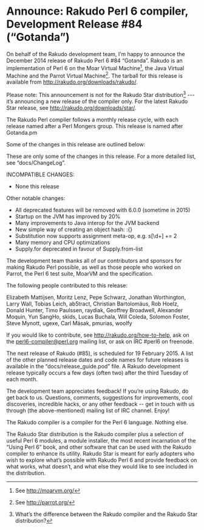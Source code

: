 # Announce: Rakudo Perl 6 compiler, Development Release #84 (“Gotanda”)

On behalf of the Rakudo development team, I’m happy to announce the
December 2014 release of Rakudo Perl 6 #84 “Gotanda”. Rakudo is an
implementation of Perl 6 on the Moar Virtual Machine[^1], the Java Virtual
Machine and the Parrot Virtual Machine[^2]. The tarball for this release
is available from <http://rakudo.org/downloads/rakudo/>.

Please note: This announcement is not for the Rakudo Star
distribution[^3] --- it’s announcing a new release of the compiler
only. For the latest Rakudo Star release, see
<http://rakudo.org/downloads/star/>.

The Rakudo Perl compiler follows a monthly release cycle, with each
release named after a Perl Mongers group. This release is named after
Gotanda.pm

Some of the changes in this release are outlined below:

These are only some of the changes in this release. For a more
detailed list, see “docs/ChangeLog”.

INCOMPATIBLE CHANGES:
+ None this release

Other notable changes:
+ All deprecated features will be removed with 6.0.0 (sometime in 2015)
+ Startup on the JVM has improved by 20%
+ Many improvements to Java interop for the JVM backend
+ New simple way of creating an object hash: :{}
+ Substitution now supports assignment meta-op, e.g. s[\d+] += 2
+ Many memory and CPU optimizations
+ Supply.for deprecated in favour of Supply.from-list

The development team thanks all of our contributors and sponsors for
making Rakudo Perl possible, as well as those people who worked on
Parrot, the Perl 6 test suite, MoarVM and the specification.

The following people contributed to this release:

Elizabeth Mattijsen, Moritz Lenz, Pepe Schwarz, Jonathan Worthington, Larry Wall,
Tobias Leich, ab5tract, Christian Bartolomäus, Rob Hoelz, Donald Hunter, Timo Paulssen,
raydiak, Geoffrey Broadwell, Alexander Moquin, Yun SangHo, skids, Lucas Buchala,
Will Coleda, Solomon Foster, Steve Mynott, ugexe, Carl Mäsak, pmurias, woolfy

If you would like to contribute, see <http://rakudo.org/how-to-help>,
ask on the <perl6-compiler@perl.org> mailing list, or ask on IRC
\#perl6 on freenode.

The next release of Rakudo (#85), is scheduled for 19 February 2015.
A list of the other planned release dates and code names for future
releases is available in the “docs/release_guide.pod” file. A Rakudo
development release typically occurs a few days (often two) after the
third Tuesday of each month.

The development team appreciates feedback! If you’re using Rakudo, do
get back to us. Questions, comments, suggestions for improvements, cool
discoveries, incredible hacks, or any other feedback -- get in touch with
us through (the above-mentioned) mailing list of IRC channel. Enjoy!

[^1]: See <http://moarvm.org/>

[^2]: See <http://parrot.org/>

[^3]: What’s the difference between the Rakudo compiler and the Rakudo
Star distribution?

The Rakudo compiler is a compiler for the Perl 6 language.
Nothing else.

The Rakudo Star distribution is the Rakudo compiler plus a selection
of useful Perl 6 modules, a module installer, the most recent
incarnation of the “Using Perl 6” book, and other software that can
be used with the Rakudo compiler to enhance its utility.  Rakudo Star
is meant for early adopters who wish to explore what’s possible with
Rakudo Perl 6 and provide feedback on what works, what doesn’t, and
what else they would like to see included in the distribution.
